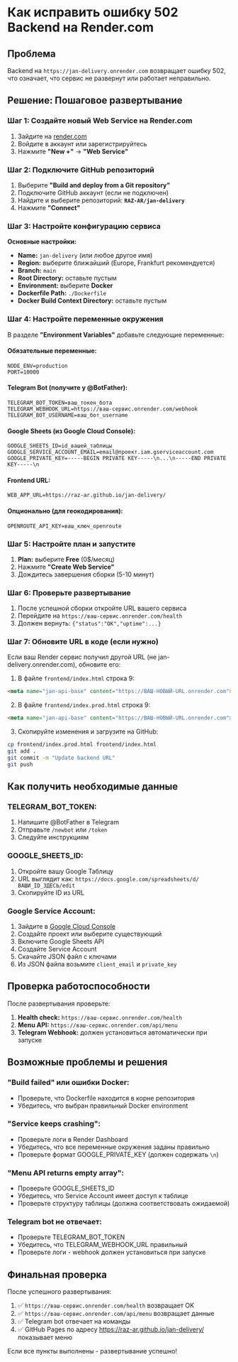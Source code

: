 # Как исправить ошибку 502 Backend на Render.com

## Проблема
Backend на `https://jan-delivery.onrender.com` возвращает ошибку 502, что означает, что сервис не развернут или работает неправильно.

## Решение: Пошаговое развертывание

### Шаг 1: Создайте новый Web Service на Render.com

1. Зайдите на [render.com](https://render.com)
2. Войдите в аккаунт или зарегистрируйтесь
3. Нажмите **"New +"** → **"Web Service"**

### Шаг 2: Подключите GitHub репозиторий

1. Выберите **"Build and deploy from a Git repository"**
2. Подключите GitHub аккаунт (если не подключен)
3. Найдите и выберите репозиторий: **`RAZ-AR/jan-delivery`**
4. Нажмите **"Connect"**

### Шаг 3: Настройте конфигурацию сервиса

**Основные настройки:**
- **Name:** `jan-delivery` (или любое другое имя)
- **Region:** выберите ближайший (Europe, Frankfurt рекомендуется)
- **Branch:** `main`
- **Root Directory:** оставьте пустым
- **Environment:** выберите **Docker**
- **Dockerfile Path:** `./Dockerfile`
- **Docker Build Context Directory:** оставьте пустым

### Шаг 4: Настройте переменные окружения

В разделе **"Environment Variables"** добавьте следующие переменные:

#### Обязательные переменные:
```
NODE_ENV=production
PORT=10000
```

#### Telegram Bot (получите у @BotFather):
```
TELEGRAM_BOT_TOKEN=ваш_токен_бота
TELEGRAM_WEBHOOK_URL=https://ваш-сервис.onrender.com/webhook
TELEGRAM_BOT_USERNAME=ваш_бот_username
```

#### Google Sheets (из Google Cloud Console):
```
GOOGLE_SHEETS_ID=id_вашей_таблицы
GOOGLE_SERVICE_ACCOUNT_EMAIL=email@проект.iam.gserviceaccount.com
GOOGLE_PRIVATE_KEY=-----BEGIN PRIVATE KEY-----\n...\n-----END PRIVATE KEY-----\n
```

#### Frontend URL:
```
WEB_APP_URL=https://raz-ar.github.io/jan-delivery/
```

#### Опционально (для геокодирования):
```
OPENROUTE_API_KEY=ваш_ключ_openroute
```

### Шаг 5: Настройте план и запустите

1. **Plan:** выберите **Free** (0$/месяц)
2. Нажмите **"Create Web Service"**
3. Дождитесь завершения сборки (5-10 минут)

### Шаг 6: Проверьте развертывание

1. После успешной сборки откройте URL вашего сервиса
2. Перейдите на `https://ваш-сервис.onrender.com/health`
3. Должен вернуть: `{"status":"OK","uptime":...}`

### Шаг 7: Обновите URL в коде (если нужно)

Если ваш Render сервис получил другой URL (не jan-delivery.onrender.com), обновите его:

1. В файле `frontend/index.html` строка 9:
```html
<meta name="jan-api-base" content="https://ВАШ-НОВЫЙ-URL.onrender.com">
```

2. В файле `frontend/index.prod.html` строка 9:
```html
<meta name="jan-api-base" content="https://ВАШ-НОВЫЙ-URL.onrender.com">
```

3. Скопируйте изменения и загрузите на GitHub:
```bash
cp frontend/index.prod.html frontend/index.html
git add .
git commit -m "Update backend URL"
git push
```

## Как получить необходимые данные

### TELEGRAM_BOT_TOKEN:
1. Напишите @BotFather в Telegram
2. Отправьте `/newbot` или `/token`
3. Следуйте инструкциям

### GOOGLE_SHEETS_ID:
1. Откройте вашу Google Таблицу
2. URL выглядит как: `https://docs.google.com/spreadsheets/d/ВАШИ_ID_ЗДЕСЬ/edit`
3. Скопируйте ID из URL

### Google Service Account:
1. Зайдите в [Google Cloud Console](https://console.cloud.google.com)
2. Создайте проект или выберите существующий
3. Включите Google Sheets API
4. Создайте Service Account
5. Скачайте JSON файл с ключами
6. Из JSON файла возьмите `client_email` и `private_key`

## Проверка работоспособности

После развертывания проверьте:

1. **Health check:** `https://ваш-сервис.onrender.com/health`
2. **Menu API:** `https://ваш-сервис.onrender.com/api/menu`
3. **Telegram Webhook:** должен установиться автоматически при запуске

## Возможные проблемы и решения

### "Build failed" или ошибки Docker:
- Проверьте, что Dockerfile находится в корне репозитория
- Убедитесь, что выбран правильный Docker environment

### "Service keeps crashing":
- Проверьте логи в Render Dashboard
- Убедитесь, что все переменные окружения заданы правильно
- Проверьте формат GOOGLE_PRIVATE_KEY (должен содержать `\n`)

### "Menu API returns empty array":
- Проверьте GOOGLE_SHEETS_ID
- Убедитесь, что Service Account имеет доступ к таблице
- Проверьте структуру таблицы (должна соответствовать ожидаемой)

### Telegram bot не отвечает:
- Проверьте TELEGRAM_BOT_TOKEN
- Убедитесь, что TELEGRAM_WEBHOOK_URL правильный
- Проверьте логи - webhook должен установиться при запуске

## Финальная проверка

После успешного развертывания:

1. ✅ `https://ваш-сервис.onrender.com/health` возвращает OK
2. ✅ `https://ваш-сервис.onrender.com/api/menu` возвращает данные
3. ✅ Telegram bot отвечает на команды
4. ✅ GitHub Pages по адресу https://raz-ar.github.io/jan-delivery/ показывает меню

Если все пункты выполнены - развертывание успешно!